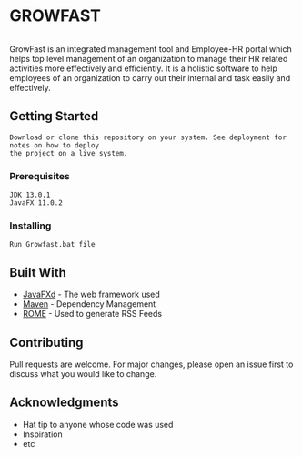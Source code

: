 # GROWFAST
```  ## Employee Management System
```
GrowFast is an integrated management tool and Employee-HR portal which helps top level
management of an organization to manage their HR related activities more effectively and
efficiently. It is a holistic software to help employees of an organization to carry out their
internal and task easily and effectively.

## Getting Started

```
Download or clone this repository on your system. See deployment for notes on how to deploy 
the project on a live system.
```
### Prerequisites
```
JDK 13.0.1
JavaFX 11.0.2
```
### Installing
```
Run Growfast.bat file
```

## Built With

* [JavaFXd](http://www.dropwizard.io/1.0.2/docs/) - The web framework used
* [Maven](https://maven.apache.org/) - Dependency Management
* [ROME](https://rometools.github.io/rome/) - Used to generate RSS Feeds

## Contributing

Pull requests are welcome. For major changes, please open an issue first to discuss what you would like to change.


## Acknowledgments

* Hat tip to anyone whose code was used
* Inspiration
* etc

